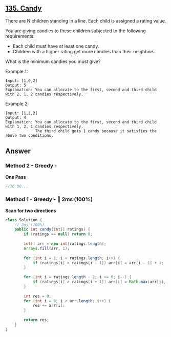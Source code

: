 ## [135. Candy](https://leetcode.com/problems/candy/)

There are N children standing in a line. Each child is assigned a rating value.

You are giving candies to these children subjected to the following requirements:

- Each child must have at least one candy.
- Children with a higher rating get more candies than their neighbors.

What is the minimum candies you must give?

Example 1:

```
Input: [1,0,2]
Output: 5
Explanation: You can allocate to the first, second and third child with 2, 1, 2 candies respectively.
```

Example 2:

```
Input: [1,2,2]
Output: 4
Explanation: You can allocate to the first, second and third child with 1, 2, 1 candies respectively.
             The third child gets 1 candy because it satisfies the above two conditions.
```

## Answer
### Method 2 - Greedy -
**One Pass**
```java
//TO DO...
```

### Method 1 - Greedy - :rocket: 2ms (100%)
**Scan for two directions**
```java
class Solution {
    // 2ms (100%)
    public int candy(int[] ratings) {
        if (ratings == null) return 0;
        
        int[] arr = new int[ratings.length];
        Arrays.fill(arr, 1);
        
        for (int i = 1; i < ratings.length; i++) {
            if (ratings[i] > ratings[i - 1]) arr[i] = arr[i - 1] + 1;
        }
        
        for (int i = ratings.length - 2; i >= 0; i--) {
            if (ratings[i] > ratings[i + 1]) arr[i] = Math.max(arr[i], arr[i + 1] + 1);
        }
        
        int res = 0;
        for (int i = 0; i < arr.length; i++) {
            res += arr[i];
        }
        
        return res;
    }
}
```
